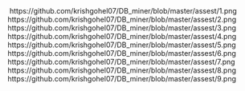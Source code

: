 <image>
 https://github.com/krishgohel07/DB_miner/blob/master/assest/1.png
https://github.com/krishgohel07/DB_miner/blob/master/assest/2.png
https://github.com/krishgohel07/DB_miner/blob/master/assest/3.png
https://github.com/krishgohel07/DB_miner/blob/master/assest/4.png
https://github.com/krishgohel07/DB_miner/blob/master/assest/5.png
https://github.com/krishgohel07/DB_miner/blob/master/assest/6.png
https://github.com/krishgohel07/DB_miner/blob/master/assest/7.png
https://github.com/krishgohel07/DB_miner/blob/master/assest/8.png
https://github.com/krishgohel07/DB_miner/blob/master/assest/9.png
</image>